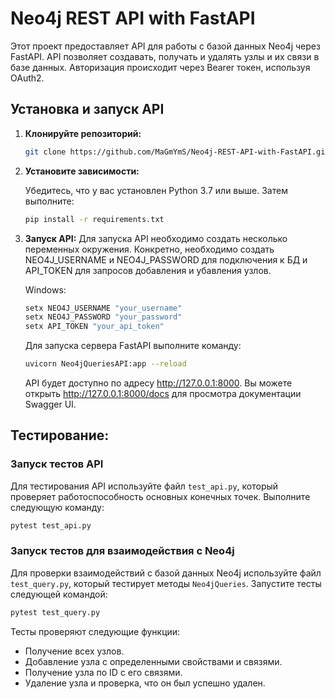 # Neo4j REST API with FastAPI

Этот проект предоставляет API для работы с базой данных Neo4j через FastAPI. API позволяет создавать, получать и удалять узлы и их связи в базе данных. Авторизация происходит через Bearer токен, используя OAuth2.

## Установка и запуск API

1. **Клонируйте репозиторий:**

   ```bash
   git clone https://github.com/MaGmYmS/Neo4j-REST-API-with-FastAPI.git
   ```

2. **Установите зависимости:**

   Убедитесь, что у вас установлен Python 3.7 или выше. Затем выполните:
   ``` bash
   pip install -r requirements.txt
   ```

3. **Запуск API:**
   Для запуска API необходимо создать несколько переменных окружения. Конкретно, необходимо создать NEO4J_USERNAME и NEO4J_PASSWORD для подключения к БД и API_TOKEN для запросов добавления и убавления узлов.

   Windows:
   ```bash
   setx NEO4J_USERNAME "your_username" 
   setx NEO4J_PASSWORD "your_password" 
   setx API_TOKEN "your_api_token" 
   ```

   Для запуска сервера FastAPI выполните команду:
   ``` bash
   uvicorn Neo4jQueriesAPI:app --reload
   ```
   API будет доступно по адресу http://127.0.0.1:8000.
   Вы можете открыть http://127.0.0.1:8000/docs для просмотра документации Swagger UI.

## Тестирование:

### Запуск тестов API

Для тестирования API используйте файл `test_api.py`, который проверяет работоспособность основных конечных точек. Выполните следующую команду:

```bash
pytest test_api.py
```

### Запуск тестов для взаимодействия с Neo4j

Для проверки взаимодействий с базой данных Neo4j используйте файл `test_query.py`, который тестирует методы `Neo4jQueries`. Запустите тесты следующей командой:

```bash
pytest test_query.py
```

Тесты проверяют следующие функции:
- Получение всех узлов.
- Добавление узла с определенными свойствами и связями.
- Получение узла по ID с его связями.
- Удаление узла и проверка, что он был успешно удален.
